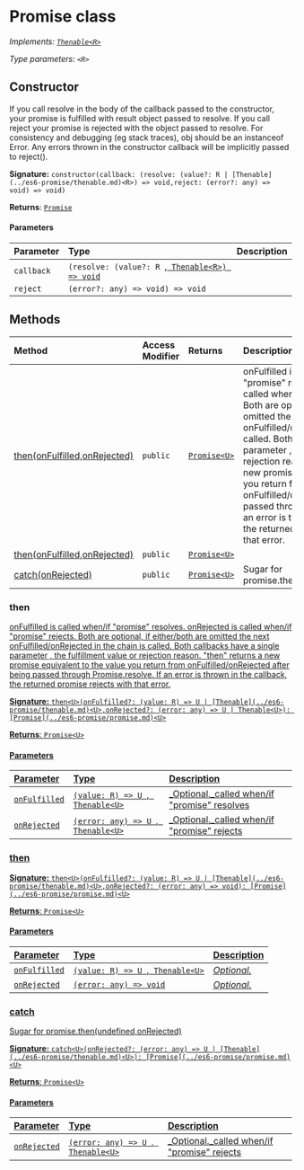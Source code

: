 # Promise <R> class

_Implements: [`Thenable<R>`](../es6-promise/thenable.md)_

_Type parameters: `<R>`_




## Constructor
If you call resolve in the body of the callback passed to the constructor, 
your promise is fulfilled with result object passed to resolve. 
If you call reject your promise is rejected with the object passed to resolve. 
For consistency and debugging (eg stack traces), obj should be an instanceof Error. 
Any errors thrown in the constructor callback will be implicitly passed to reject().

**Signature:** `constructor(callback: (resolve: (value?: R | [Thenable](../es6-promise/thenable.md)<R>) => void,reject: (error?: any) => void) => void)`

**Returns**: [`Promise`](../es6-promise/promise.md)



#### Parameters


| Parameter	   | Type    | Description |
|:-------------|:---------------|:------------|
| `callback`    | `(resolve: (value?: R `,[` Thenable<R>) => void`](../es6-promise/thenable.md) |  |
| `reject`    | `(error?: any) => void) => void` |  |





## Methods

| Method	   | Access Modifier | Returns	| Description|
|:-------------|:----|:-------|:-----------|
|[then<U>(onFulfilled,onRejected)](then<u>(onfulfilled-onrejected))     | `public` | [`Promise<U>`](../es6-promise/promise.md) | onFulfilled is called when/if "promise" resolves. onRejected is called when/if "promise" rejects.  Both are optional, if either/both are omitted the next onFulfilled/onRejected in the chain is called.  Both callbacks have a single parameter , the fulfillment value or rejection reason.  "then" returns a new promise equivalent to the value you return from onFulfilled/onRejected after being passed through Promise.resolve.  If an error is thrown in the callback, the returned promise rejects with that error.   |
|[then<U>(onFulfilled,onRejected)](then<u>(onfulfilled-onrejected))     | `public` | [`Promise<U>`](../es6-promise/promise.md) |  |
|[catch<U>(onRejected)](catch<u>(onrejected))     | `public` | [`Promise<U>`](../es6-promise/promise.md) | Sugar for promise.then(undefined,onRejected)   |





### then<U>

onFulfilled is called when/if "promise" resolves. onRejected is called when/if "promise" rejects. 
Both are optional, if either/both are omitted the next onFulfilled/onRejected in the chain is called. 
Both callbacks have a single parameter , the fulfillment value or rejection reason. 
"then" returns a new promise equivalent to the value you return from onFulfilled/onRejected after being passed through Promise.resolve. 
If an error is thrown in the callback, the returned promise rejects with that error. 


**Signature:** ``then<U>(onFulfilled?: (value: R) => U | [Thenable](../es6-promise/thenable.md)<U>,onRejected?: (error: any) => U | Thenable<U>): [Promise](../es6-promise/promise.md)<U>``

**Returns**: [`Promise<U>`](../es6-promise/promise.md)



#### Parameters


| Parameter	   | Type    | Description |
|:-------------|:---------------|:------------|
| `onFulfilled`    | `(value: R) => U `,[` Thenable<U>`](../es6-promise/thenable.md) | _Optional._called when/if "promise" resolves |
| `onRejected`    | `(error: any) => U `,[` Thenable<U>`](../es6-promise/thenable.md) | _Optional._called when/if "promise" rejects |


### then<U>



**Signature:** ``then<U>(onFulfilled?: (value: R) => U | [Thenable](../es6-promise/thenable.md)<U>,onRejected?: (error: any) => void): [Promise](../es6-promise/promise.md)<U>``

**Returns**: [`Promise<U>`](../es6-promise/promise.md)



#### Parameters


| Parameter	   | Type    | Description |
|:-------------|:---------------|:------------|
| `onFulfilled`    | `(value: R) => U `,[` Thenable<U>`](../es6-promise/thenable.md) | _Optional._ |
| `onRejected`    | `(error: any) => void` | _Optional._ |


### catch<U>

Sugar for promise.then(undefined,onRejected) 


**Signature:** ``catch<U>(onRejected?: (error: any) => U | [Thenable](../es6-promise/thenable.md)<U>): [Promise](../es6-promise/promise.md)<U>``

**Returns**: [`Promise<U>`](../es6-promise/promise.md)



#### Parameters


| Parameter	   | Type    | Description |
|:-------------|:---------------|:------------|
| `onRejected`    | `(error: any) => U `,[` Thenable<U>`](../es6-promise/thenable.md) | _Optional._called when/if "promise" rejects |


